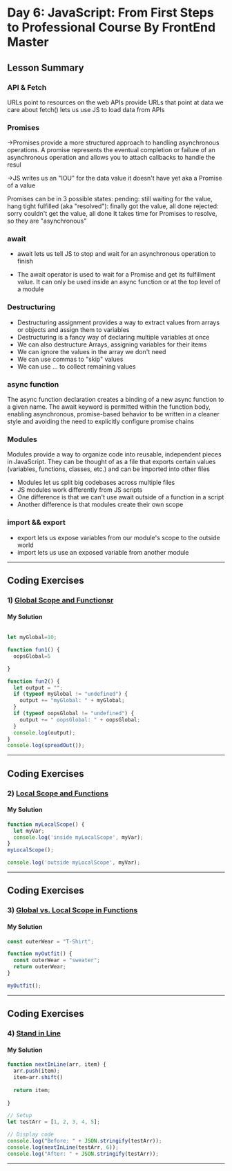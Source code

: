 
# Day 6: JavaScript: From First Steps to Professional Course By FrontEnd Master

## Lesson Summary
### API & Fetch

URLs point to resources on the web
APIs provide URLs that point at data we care about
fetch() lets us use JS to load data from APIs

### Promises
->Promises provide a more structured approach to handling asynchronous operations. A promise represents the eventual completion or failure of an asynchronous operation and allows you to attach callbacks to handle the resul

->JS writes us an "IOU" for the data value it doesn't have yet
aka a Promise of a value

Promises can be in 3 possible states:
pending: still waiting for the value, hang tight
fulfilled (aka "resolved"): finally got the value, all done
rejected: sorry couldn't get the value, all done
It takes time for Promises to resolve, so they are "asynchronous"

### await
- await lets us tell JS to stop and wait for an asynchronous operation to finish

- The await operator is used to wait for a Promise and get its fulfillment value. It can only be used inside an async function or at the top level of a module

### Destructuring
- Destructuring assignment provides a way to extract values from arrays or objects and assign them to variables
- Destructuring is a fancy way of declaring multiple variables at once
- We can also destructure Arrays, assigning variables for their items
- We can ignore the values in the array we don't need
- We can use commas to "skip" values
- We can use ... to collect remaining values

### async function
The async function declaration creates a binding of a new async function to a given name. The await keyword is permitted within the function body, enabling asynchronous, promise-based behavior to be written in a cleaner style and avoiding the need to explicitly configure promise chains

### Modules
Modules provide a way to organize code into reusable, independent pieces in JavaScript. They can be thought of as a file that exports certain values (variables, functions, classes, etc.) and can be imported into other files

- Modules let us split big codebases across multiple files
- JS modules work differently from JS scripts
- One difference is that we can't use await outside of a function in a script
- Another difference is that modules create their own scope

### import && export
- export lets us expose variables from our module's scope to the outside world
- import lets us use an exposed variable from another module
*********************************************************************************************************************
## Coding Exercises
### 1) [Global Scope and Functionsr](https://www.freecodecamp.org/learn/javascript-algorithms-and-data-structures/basic-javascript/global-scope-and-functions)

#### My Solution

```javascript

let myGlobal=10;

function fun1() {
  oopsGlobal=5

}

function fun2() {
  let output = "";
  if (typeof myGlobal != "undefined") {
    output += "myGlobal: " + myGlobal;
  }
  if (typeof oopsGlobal != "undefined") {
    output += " oopsGlobal: " + oopsGlobal;
  }
  console.log(output);
}
console.log(spreadOut());
```
*************************************************************************************************************

## Coding Exercises

### 2) [Local Scope and Functions](https://www.freecodecamp.org/learn/javascript-algorithms-and-data-structures/basic-javascript/local-scope-and-functions)

#### My Solution

```javascript
function myLocalScope() {
  let myVar;
  console.log('inside myLocalScope', myVar);
}
myLocalScope();

console.log('outside myLocalScope', myVar);

```
*************************************************************************************************************
## Coding Exercises

### 3) [Global vs. Local Scope in Functions](https://www.freecodecamp.org/learn/javascript-algorithms-and-data-structures/basic-javascript/global-vs--local-scope-in-functions)

#### My Solution
```javascript
const outerWear = "T-Shirt";

function myOutfit() {
  const outerWear = "sweater";
  return outerWear;
}

myOutfit();
```
*************************************************************************************************************
## Coding Exercises
### 4) [Stand in Line](https://www.freecodecamp.org/learn/javascript-algorithms-and-data-structures/basic-javascript/stand-in-line)
#### My Solution
```javascript
function nextInLine(arr, item) {
  arr.push(item);
  item=arr.shift()
  
  return item;
  
}

// Setup
let testArr = [1, 2, 3, 4, 5];

// Display code
console.log("Before: " + JSON.stringify(testArr));
console.log(nextInLine(testArr, 6));
console.log("After: " + JSON.stringify(testArr));

```
*************************************************************************************************************

